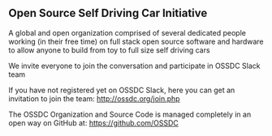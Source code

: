 
## Open Source Self Driving Car Initiative

A global and open organization comprised of several dedicated people working (in their free time) on full stack open source software and hardware to allow anyone to build from toy to full size self driving cars

We invite everyone to join the conversation and participate in OSSDC Slack team

If you have not registered yet on OSSDC Slack, here you can get an invitation to join the team: http://ossdc.org/join.php

The OSSDC Organization and Source Code is managed completely in an open way on GitHub at: https://github.com/OSSDC
